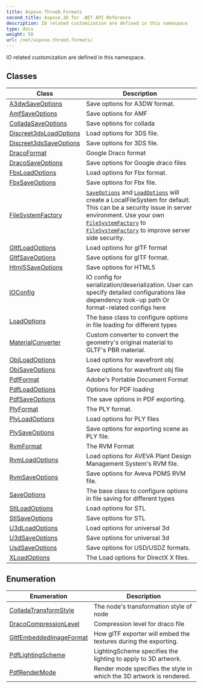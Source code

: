 ```yaml
---
title: Aspose.ThreeD.Formats
second_title: Aspose.3D for .NET API Reference
description: IO related customization are defined in this namespace
type: docs
weight: 50
url: /net/aspose.threed.formats/
---
```

IO related customization are defined in this namespace.

## Classes

| Class | Description |
| --- | --- |
| [A3dwSaveOptions](./a3dwsaveoptions/) | Save options for A3DW format. |
| [AmfSaveOptions](./amfsaveoptions/) | Save options for AMF |
| [ColladaSaveOptions](./colladasaveoptions/) | Save options for collada |
| [Discreet3dsLoadOptions](./discreet3dsloadoptions/) | Load options for 3DS file. |
| [Discreet3dsSaveOptions](./discreet3dssaveoptions/) | Save options for 3DS file. |
| [DracoFormat](./dracoformat/) | Google Draco format |
| [DracoSaveOptions](./dracosaveoptions/) | Save options for Google draco files |
| [FbxLoadOptions](./fbxloadoptions/) | Load options for Fbx format. |
| [FbxSaveOptions](./fbxsaveoptions/) | Save options for Fbx file. |
| [FileSystemFactory](./filesystemfactory/) | [`SaveOptions`](../aspose.threed.formats/saveoptions/) and [`LoadOptions`](../aspose.threed.formats/loadoptions/) will create a LocalFileSystem for default. This can be a security issue in server environment. Use your own [`FileSystemFactory`](../aspose.threed.formats/filesystemfactory/) to [`FileSystemFactory`](../aspose.threed.formats/ioconfig/filesystemfactory/) to improve server side security. |
| [GltfLoadOptions](./gltfloadoptions/) | Load options for glTF format |
| [GltfSaveOptions](./gltfsaveoptions/) | Save options for glTF format. |
| [Html5SaveOptions](./html5saveoptions/) | Save options for HTML5 |
| [IOConfig](./ioconfig/) | IO config for serialization/deserialization. User can specify detailed configurations like dependency look-up path Or format-related configs here |
| [LoadOptions](./loadoptions/) | The base class to configure options in file loading for different types |
| [MaterialConverter](./materialconverter/) | Custom converter to convert the geometry's original material to GLTF's PBR material. |
| [ObjLoadOptions](./objloadoptions/) | Load options for wavefront obj |
| [ObjSaveOptions](./objsaveoptions/) | Save options for wavefront obj file |
| [PdfFormat](./pdfformat/) | Adobe's Portable Document Format |
| [PdfLoadOptions](./pdfloadoptions/) | Options for PDF loading |
| [PdfSaveOptions](./pdfsaveoptions/) | The save options in PDF exporting. |
| [PlyFormat](./plyformat/) | The PLY format. |
| [PlyLoadOptions](./plyloadoptions/) | Load options for PLY files |
| [PlySaveOptions](./plysaveoptions/) | Save options for exporting scene as PLY file. |
| [RvmFormat](./rvmformat/) | The RVM Format |
| [RvmLoadOptions](./rvmloadoptions/) | Load options for AVEVA Plant Design Management System's RVM file. |
| [RvmSaveOptions](./rvmsaveoptions/) | Save options for Aveva PDMS RVM file. |
| [SaveOptions](./saveoptions/) | The base class to configure options in file saving for different types |
| [StlLoadOptions](./stlloadoptions/) | Load options for STL |
| [StlSaveOptions](./stlsaveoptions/) | Save options for STL |
| [U3dLoadOptions](./u3dloadoptions/) | Load options for universal 3d |
| [U3dSaveOptions](./u3dsaveoptions/) | Save options for universal 3d |
| [UsdSaveOptions](./usdsaveoptions/) | Save options for USD/USDZ formats. |
| [XLoadOptions](./xloadoptions/) | The Load options for DirectX X files. |
## Enumeration

| Enumeration | Description |
| --- | --- |
| [ColladaTransformStyle](./colladatransformstyle/) | The node's transformation style of node |
| [DracoCompressionLevel](./dracocompressionlevel/) | Compression level for draco file |
| [GltfEmbeddedImageFormat](./gltfembeddedimageformat/) | How glTF exporter will embed the textures during the exporting. |
| [PdfLightingScheme](./pdflightingscheme/) | LightingScheme specifies the lighting to apply to 3D artwork. |
| [PdfRenderMode](./pdfrendermode/) | Render mode specifies the style in which the 3D artwork is rendered. |


